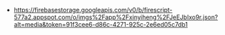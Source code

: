 - https://firebasestorage.googleapis.com/v0/b/firescript-577a2.appspot.com/o/imgs%2Fapp%2Fxinyiheng%2FJeEJbIxo9r.json?alt=media&token=91f3cee6-d86c-4271-925c-2e6ed05c7db1
